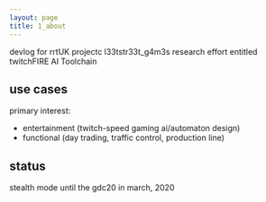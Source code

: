 ```yaml
---
layout: page
title: 1_about
---
```


devlog for rrtUK projectc l33tstr33t_g4m3s research effort entitled twitchFIRE AI Toolchain

## use cases

primary interest:
- entertainment (twitch-speed gaming ai/automaton design)
- functional (day trading, traffic control, production line)

## status

stealth mode until the gdc20 in march, 2020
